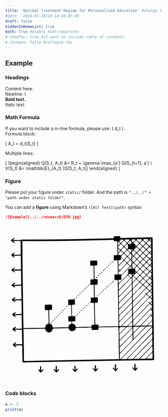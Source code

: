 ```yaml
---
title: 'Optimal Treatment Regime for Personalized Education' #change title here
#date: '2024-01-26T18:14:40-05:00'
draft: false
hiddenInHomeList: true
math: true #enable math equations
# showToc: true #if want to include table of contents 
# tocOpen: false #collapse toc
---
```

## Example

### Headings

Content here. \
Newline: \\ \
**Bold text.**\
*Italic text.* 


### Math Formula


If you want to include a in-line formula, please use: \( d_t \).\
Formula block: 
<!-- Please seperate math formula and text. -->
\[
A_t = d_t(S_t)
\]

Multiple lines:

\[
\begin{aligned}
Q(S_t, A_t) &= R_t + \gamma \max_{a'} Q(S_{t+1}, a') \\
V(S_t) &= \mathbb{E}_{A_t} [Q(S_t, A_t)]
\end{aligned}
\]


### Figure

Please put your figure under `static/` folder. And the path is `"../../" + "path under static folder"`.

You can add a **figure** using Markdown’s `![Alt Text](path)` syntax:  
```md
![Example](../../research/DTR.jpg)
```
![Example](../../research/DTR.jpg)

### Code blocks
```r
a <- 5
print(a)
```

